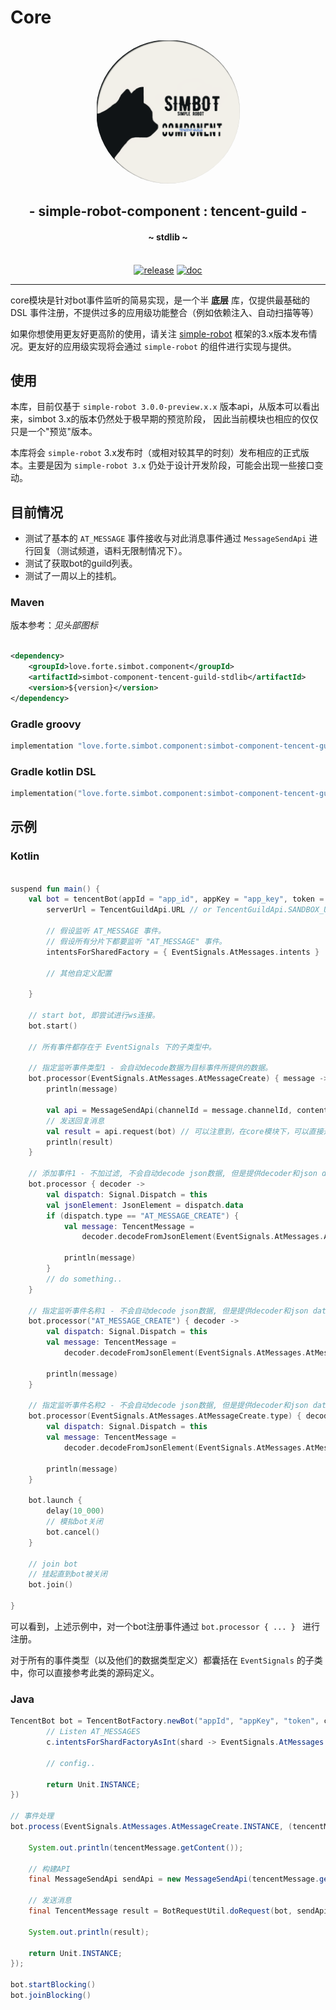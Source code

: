 # Core

<div align="center">
    <img src="../.simbot/logo.png" alt="logo" style="width:230px; height:230px; border-radius:50%; " />
    <h2>
        - simple-robot-component : tencent-guild -
    </h2>
    <h4>
        ~ stdlib ~
    </h4>
    <br />
<a href="https://repo1.maven.org/maven2/love/forte/simbot/component/simbot-component-tencent-guild-stdlib" target="_blank">
  <img alt="release" src="https://img.shields.io/maven-central/v/love.forte.simbot.component/simbot-component-tencent-guild-stdlib" /></a>
<a href="https://www.yuque.com/simpler-robot/simpler-robot-doc" target="_blank">
  <img alt="doc" src="https://img.shields.io/badge/doc-yuque-brightgreen" /></a>
<hr />
</div>


core模块是针对bot事件监听的简易实现，是一个半 **底层** 库，仅提供最基础的 DSL 事件注册，不提供过多的应用级功能整合（例如依赖注入、自动扫描等等）

如果你想使用更友好更高阶的使用，请关注 [simple-robot](https://github.com/ForteScarlet/simpler-robot)
框架的3.x版本发布情况。更友好的应用级实现将会通过 `simple-robot` 的组件进行实现与提供。

## 使用

本库，目前仅基于 `simple-robot 3.0.0-preview.x.x` 版本api，从版本可以看出来，simbot 3.x的版本仍然处于极早期的预览阶段， 因此当前模块也相应的仅仅只是一个"预览"版本。

本库将会 `simple-robot` 3.x发布时（或相对较其早的时刻）发布相应的正式版本。主要是因为 `simple-robot 3.x` 仍处于设计开发阶段，可能会出现一些接口变动。

## 目前情况

- 测试了基本的 `AT_MESSAGE` 事件接收与对此消息事件通过 `MessageSendApi` 进行回复（测试频道，语料无限制情况下）。
- 测试了获取bot的guild列表。
- 测试了一周以上的挂机。

### Maven
版本参考：*见头部图标*
```xml

<dependency>
    <groupId>love.forte.simbot.component</groupId>
    <artifactId>simbot-component-tencent-guild-stdlib</artifactId>
    <version>${version}</version>
</dependency>
```

### Gradle groovy

```groovy
implementation "love.forte.simbot.component:simbot-component-tencent-guild-stdlib:$version"
```

### Gradle kotlin DSL

```kotlin
implementation("love.forte.simbot.component:simbot-component-tencent-guild-stdlib:$version")
```

## 示例

### Kotlin

```kotlin

suspend fun main() {
    val bot = tencentBot(appId = "app_id", appKey = "app_key", token = "token") {
        serverUrl = TencentGuildApi.URL // or TencentGuildApi.SANDBOX_URL, 或者自定义

        // 假设监听 AT_MESSAGE 事件。
        // 假设所有分片下都要监听 "AT_MESSAGE" 事件。
        intentsForSharedFactory = { EventSignals.AtMessages.intents }

        // 其他自定义配置

    }

    // start bot, 即尝试进行ws连接。
    bot.start()
    
    // 所有事件都存在于 EventSignals 下的子类型中。

    // 指定监听事件类型1 - 会自动decode数据为目标事件所提供的数据。
    bot.processor(EventSignals.AtMessages.AtMessageCreate) { message ->
        println(message)

        val api = MessageSendApi(channelId = message.channelId, content = "我在！", msgId = message.id)
        // 发送回复消息
        val result = api.request(bot) // 可以注意到，在core模块下，可以直接通过 Api.request(bot) 来提供bot进行api请求。
        println(result)
    }

    // 添加事件1 - 不加过滤, 不会自动decode json数据, 但是提供decoder和json data
    bot.processor { decoder ->
        val dispatch: Signal.Dispatch = this
        val jsonElement: JsonElement = dispatch.data
        if (dispatch.type == "AT_MESSAGE_CREATE") {
            val message: TencentMessage =
                decoder.decodeFromJsonElement(EventSignals.AtMessages.AtMessageCreate.decoder, jsonElement)

            println(message)
        }
        // do something..
    }

    // 指定监听事件名称1 - 不会自动decode json数据, 但是提供decoder和json data
    bot.processor("AT_MESSAGE_CREATE") { decoder ->
        val dispatch: Signal.Dispatch = this
        val message: TencentMessage =
            decoder.decodeFromJsonElement(EventSignals.AtMessages.AtMessageCreate.decoder, dispatch.data)

        println(message)
    }

    // 指定监听事件名称2 - 不会自动decode json数据, 但是提供decoder和json data
    bot.processor(EventSignals.AtMessages.AtMessageCreate.type) { decoder ->
        val dispatch: Signal.Dispatch = this
        val message: TencentMessage =
            decoder.decodeFromJsonElement(EventSignals.AtMessages.AtMessageCreate.decoder, dispatch.data)

        println(message)
    }

    bot.launch {
        delay(10_000)
        // 模拟bot关闭
        bot.cancel()
    }

    // join bot
    // 挂起直到bot被关闭
    bot.join()

}
```

可以看到，上述示例中，对一个bot注册事件通过 `bot.processor { ... } ` 进行注册。

对于所有的事件类型（以及他们的数据类型定义）都囊括在 `EventSignals` 的子类中，你可以直接参考此类的源码定义。

### Java

```java
TencentBot bot = TencentBotFactory.newBot("appId", "appKey", "token", c -> {
        // Listen AT_MESSAGES
        c.intentsForShardFactoryAsInt(shard -> EventSignals.AtMessages.getIntentsValue());

        // config.. 
        
        return Unit.INSTANCE;
})

// 事件处理
bot.process(EventSignals.AtMessages.AtMessageCreate.INSTANCE, (tencentMessage) -> {
    
    System.out.println(tencentMessage.getContent());
    
    // 构建API
    final MessageSendApi sendApi = new MessageSendApi(tencentMessage.getChannelId(), "Hi", tencentMessage.getId());
    
    // 发送消息
    final TencentMessage result = BotRequestUtil.doRequest(bot, sendApi);
    
    System.out.println(result);
    
    return Unit.INSTANCE;
});

bot.startBlocking()
bot.joinBlocking()

```

